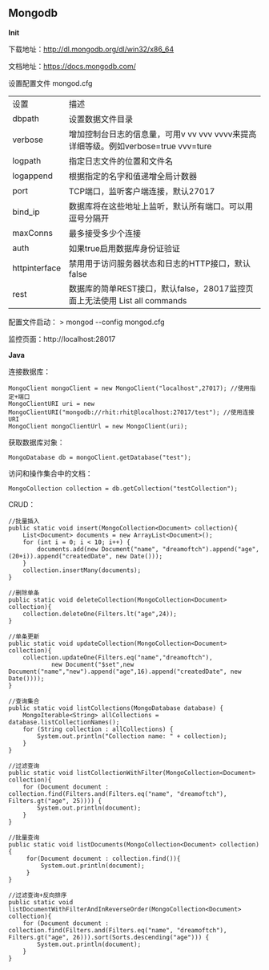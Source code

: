 ## Mongodb ##

**Init**


下载地址：http://dl.mongodb.org/dl/win32/x86_64

文档地址：https://docs.mongodb.com/

设置配置文件 mongod.cfg

<table>
	<tr>
		<td>
			设置
		</td>
		<td>
			描述
		</td>
	</tr>
    <tr>
		<td>
			dbpath
		</td>
		<td>
			设置数据文件目录
		</td>
	</tr>
	<tr>
		<td>
			verbose
		</td>
		<td>
			增加控制台日志的信息量，可用v vv vvv vvvv来提高详细等级。例如verbose=true vvv=ture
		</td>
	</tr>
	<tr>
		<td>
			logpath
		</td>
		<td>
			指定日志文件的位置和文件名
		</td>
	</tr>
	<tr>
		<td>
			logappend
		</td>
		<td>
			根据指定的名字和值递增全局计数器
		</td>
	</tr>
	<tr>
		<td>
			port
		</td>
		<td>
			TCP端口，监听客户端连接，默认27017
		</td>
	</tr>
	<tr>
		<td>
			bind_ip
		</td>
		<td>
			数据库将在这些地址上监听，默认所有端口。可以用逗号分隔开
		</td>
	</tr>
	<tr>
		<td>
			maxConns
		</td>
		<td>
			最多接受多少个连接
		</td>
	</tr>
	<tr>
		<td>
			auth
		</td>
		<td>
			如果true启用数据库身份证验证
		</td>
	</tr>
	<tr>
		<td>
			httpinterface
		</td>
		<td>
			禁用用于访问服务器状态和日志的HTTP接口，默认false
		</td>
	</tr>
    <tr>
		<td>
			rest
		</td>
		<td>
			数据库的简单REST接口，默认false，28017监控页面上无法使用 List all commands
		</td>
	</tr>
</table>

配置文件启动： > mongod --config mongod.cfg

监控页面：http://localhost:28017

**Java**

连接数据库：

```
MongoClient mongoClient = new MongoClient("localhost",27017); //使用指定+端口
MongoClientURI uri = new MongoClientURI("mongodb://rhit:rhit@localhost:27017/test"); //使用连接URI
MongoClient mongoClientUrl = new MongoClient(uri);
```

获取数据库对象：

```
MongoDatabase db = mongoClient.getDatabase("test"); 
```

访问和操作集合中的文档：

```
MongoCollection collection = db.getCollection("testCollection");
```

CRUD：

```
//批量插入
public static void insert(MongoCollection<Document> collection){
    List<Document> documents = new ArrayList<Document>();
    for (int i = 0; i < 10; i++) {
        documents.add(new Document("name", "dreamoftch").append("age", (20+i)).append("createdDate", new Date()));
    }
    collection.insertMany(documents);
}

//删除单条
public static void deleteCollection(MongoCollection<Document> collection){
    collection.deleteOne(Filters.lt("age",24));
}

//单条更新
public static void updateCollection(MongoCollection<Document> collection){
    collection.updateOne(Filters.eq("name","dreamoftch"),
            new Document("$set",new Document("name","new").append("age",16).append("createdDate", new Date())));
}

//查询集合
public static void listCollections(MongoDatabase database) {
    MongoIterable<String> allCollections = database.listCollectionNames();
    for (String collection : allCollections) {
        System.out.println("Collection name: " + collection);
    }
}

//过滤查询
public static void listCollectionWithFilter(MongoCollection<Document> collection){
    for (Document document : collection.find(Filters.and(Filters.eq("name", "dreamoftch"), Filters.gt("age", 25)))) {
        System.out.println(document);
    }
}

//批量查询
public static void listDocuments(MongoCollection<Document> collection){
     for(Document document : collection.find()){
         System.out.println(document);
     }
}

//过滤查询+反向排序
public static void listDocumentWithFilterAndInReverseOrder(MongoCollection<Document> collection){
    for (Document document : collection.find(Filters.and(Filters.eq("name", "dreamoftch"), Filters.gt("age", 26))).sort(Sorts.descending("age"))) {
        System.out.println(document);
    }
}
```

